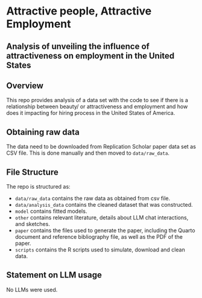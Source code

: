 # Attractive people, Attractive Employment
## Analysis of unveiling the influence of attractiveness on employment in the United States

## Overview

This repo provides analysis of a data set with the code to see if there is a relationship between beauty/ or attractiveness and employment and how does it impacting for hiring process in the United States of America.

## Obtaining raw data
The data need to be downloaded from Replication Scholar paper data set as CSV file. This is done manually and then moved to `data/raw_data`.

## File Structure

The repo is structured as:

-   `data/raw_data` contains the raw data as obtained from csv file.
-   `data/analysis_data` contains the cleaned dataset that was constructed.
-   `model` contains fitted models. 
-   `other` contains relevant literature, details about LLM chat interactions, and sketches.
-   `paper` contains the files used to generate the paper, including the Quarto document and reference bibliography file, as well as the PDF of the paper. 
-   `scripts` contains the R scripts used to simulate, download and clean data.


## Statement on LLM usage

No LLMs were used.


